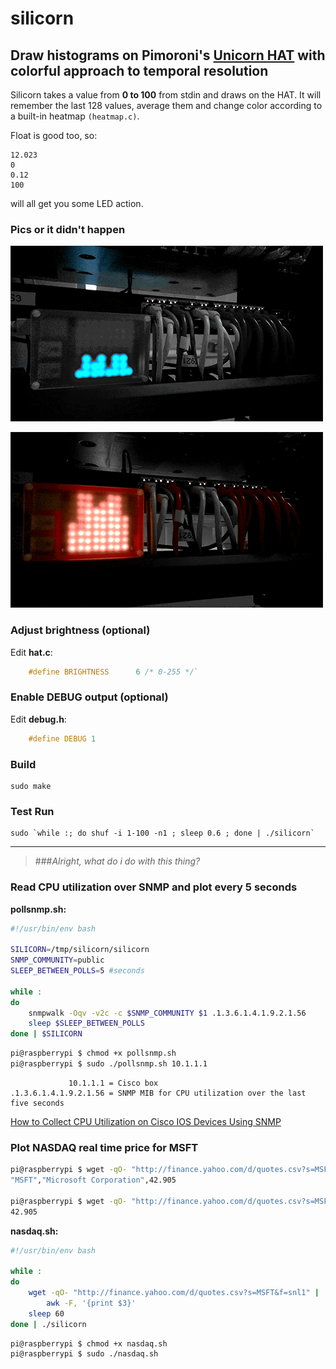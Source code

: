 # silicorn
## Draw histograms on Pimoroni's [Unicorn HAT] with colorful approach to temporal resolution

Silicorn takes a value from __0 to 100__ from stdin and draws on the HAT.
It will remember the last 128 values, average them and change color according to a built-in heatmap `(heatmap.c)`.

Float is good too, so:
```
12.023
0
0.12
100
```
will all get you some LED action.


### Pics or it didn't happen
![lowcpu](sample/lowcpu.gif "Ahh, chinese LEDs have the best blues..")

![highcpu](sample/highcpu.gif "Hmm.. CPU Usage on that Switch is too damn high!")


### Adjust brightness (optional)
Edit __hat.c__:
```c
    #define BRIGHTNESS      6 /* 0-255 */`
```

### Enable DEBUG output (optional)
Edit __debug.h__:
```c
    #define DEBUG 1
```

### Build
    sudo make

### Test Run
    sudo `while :; do shuf -i 1-100 -n1 ; sleep 0.6 ; done | ./silicorn`
    

---------------------------------------------------------------
>###*Alright, what do i do with this thing?*

### Read CPU utilization over SNMP and plot every 5 seconds

__pollsnmp.sh:__

```bash
#!/usr/bin/env bash

SILICORN=/tmp/silicorn/silicorn
SNMP_COMMUNITY=public
SLEEP_BETWEEN_POLLS=5 #seconds

while :
do
    snmpwalk -Oqv -v2c -c $SNMP_COMMUNITY $1 .1.3.6.1.4.1.9.2.1.56
    sleep $SLEEP_BETWEEN_POLLS
done | $SILICORN
````

```bash
pi@raspberrypi $ chmod +x pollsnmp.sh
pi@raspberrypi $ sudo ./pollsnmp.sh 10.1.1.1
```

                 10.1.1.1 = Cisco box
    .1.3.6.1.4.1.9.2.1.56 = SNMP MIB for CPU utilization over the last five seconds
[How to Collect CPU Utilization on Cisco IOS Devices Using SNMP]



### Plot NASDAQ real time price for MSFT

```bash
pi@raspberrypi $ wget -qO- "http://finance.yahoo.com/d/quotes.csv?s=MSFT&f=snl1"
"MSFT","Microsoft Corporation",42.905

pi@raspberrypi $ wget -qO- "http://finance.yahoo.com/d/quotes.csv?s=MSFT&f=snl1" | awk -F, '{print $3}'
42.905
```

__nasdaq.sh:__
```bash
#!/usr/bin/env bash

while :
do
    wget -qO- "http://finance.yahoo.com/d/quotes.csv?s=MSFT&f=snl1" |
        awk -F, '{print $3}'
    sleep 60
done | ./silicorn
```

```bash
pi@raspberrypi $ chmod +x nasdaq.sh
pi@raspberrypi $ sudo ./nasdaq.sh
```

[Unicorn HAT]: http://shop.pimoroni.com/products/unicorn-hat

[How to Collect CPU Utilization on Cisco IOS Devices Using SNMP]: http://www.cisco.com/c/en/us/support/docs/ip/simple-network-management-protocol-snmp/15215-collect-cpu-util-snmp.html
